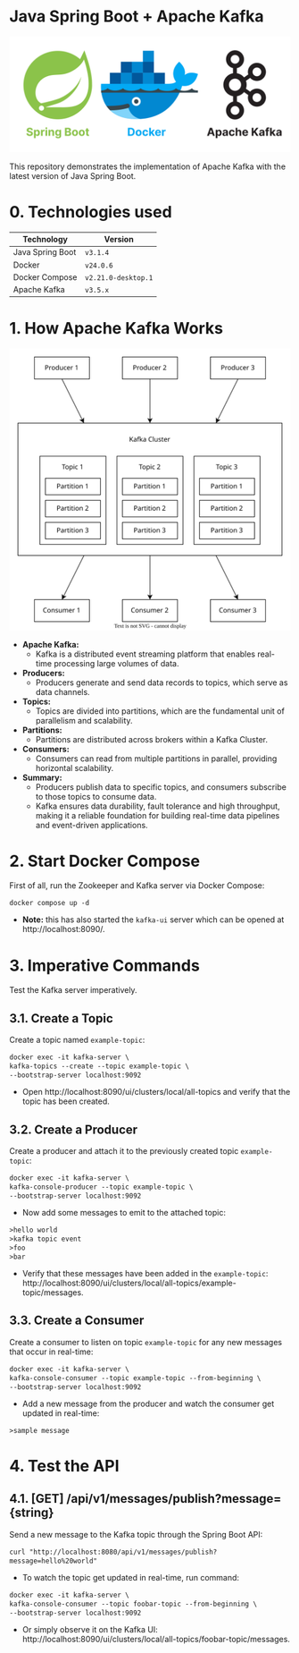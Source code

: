 # Java Spring Boot + Apache Kafka

![banner.svg](misc/banner.svg)

This repository demonstrates the implementation of Apache Kafka with the latest version of Java Spring Boot.

# 0. Technologies used

| Technology       | Version             |
|------------------|---------------------|
| Java Spring Boot | `v3.1.4`            |
| Docker           | `v24.0.6`           |
| Docker Compose   | `v2.21.0-desktop.1` |
| Apache Kafka     | `v3.5.x`            |

# 1. How Apache Kafka Works

![kafka-overview.svg](misc/kafka-overview.svg)

- **Apache Kafka:**
	- Kafka is a distributed event streaming platform that enables real-time processing large volumes of data.
- **Producers:**
	- Producers generate and send data records to topics, which serve as data channels.
- **Topics:**
	- Topics are divided into partitions, which are the fundamental unit of parallelism and scalability.
- **Partitions:**
	- Partitions are distributed across brokers within a Kafka Cluster.
- **Consumers:**
	- Consumers can read from multiple partitions in parallel, providing horizontal scalability.
- **Summary:**
	- Producers publish data to specific topics, and consumers subscribe to those topics to consume data.
	- Kafka ensures data durability, fault tolerance and high throughput, making it a reliable foundation for building
		real-time data pipelines and event-driven applications.

# 2. Start Docker Compose

First of all, run the Zookeeper and Kafka server via Docker Compose:

```shell
docker compose up -d
```

- **Note:** this has also started the `kafka-ui` server which can be opened at http://localhost:8090/.

# 3. Imperative Commands

Test the Kafka server imperatively.

## 3.1. Create a Topic

Create a topic named `example-topic`:

```shell
docker exec -it kafka-server \
kafka-topics --create --topic example-topic \
--bootstrap-server localhost:9092
```

- Open http://localhost:8090/ui/clusters/local/all-topics and verify that the topic has been created.

## 3.2. Create a Producer

Create a producer and attach it to the previously created topic `example-topic`:

```shell
docker exec -it kafka-server \
kafka-console-producer --topic example-topic \
--bootstrap-server localhost:9092
```

- Now add some messages to emit to the attached topic:

```shell
>hello world
>kafka topic event
>foo
>bar
```

- Verify that these messages have been added in
	the `example-topic`: http://localhost:8090/ui/clusters/local/all-topics/example-topic/messages.

## 3.3. Create a Consumer

Create a consumer to listen on topic `example-topic` for any new messages that occur in real-time:

```shell
docker exec -it kafka-server \
kafka-console-consumer --topic example-topic --from-beginning \
--bootstrap-server localhost:9092
```

- Add a new message from the producer and watch the consumer get updated in real-time:

```shell
>sample message
```

# 4. Test the API

## 4.1. [GET] /api/v1/messages/publish?message={string}

Send a new message to the Kafka topic through the Spring Boot API:

```shell
curl "http://localhost:8080/api/v1/messages/publish?message=hello%20world"
```

- To watch the topic get updated in real-time, run command:

```shell
docker exec -it kafka-server \
kafka-console-consumer --topic foobar-topic --from-beginning \
--bootstrap-server localhost:9092
```

- Or simply observe it on the Kafka UI: http://localhost:8090/ui/clusters/local/all-topics/foobar-topic/messages.
